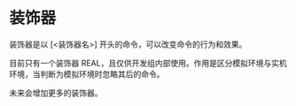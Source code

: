 # 装饰器

装饰器是以 \[<装饰器名>] 开头的命令，可以改变命令的行为和效果。

目前只有一个装饰器 REAL，且仅供开发组内部使用。作用是区分模拟环境与实机环境，当判断为模拟环境时忽略其后的命令。

未来会增加更多的装饰器。
